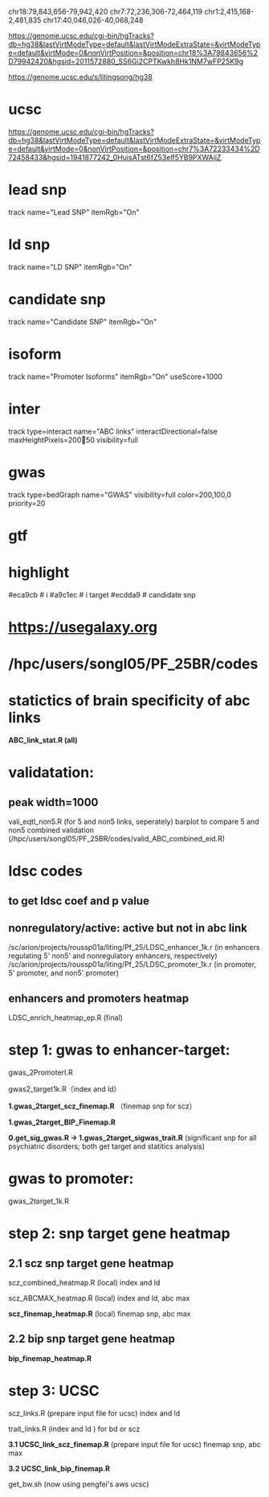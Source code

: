 chr18:79,843,656-79,942,420
chr7:72,236,306-72,464,119
chr1:2,415,168-2,481,835
chr17:40,046,026-40,068,248

https://genome.ucsc.edu/cgi-bin/hgTracks?db=hg38&lastVirtModeType=default&lastVirtModeExtraState=&virtModeType=default&virtMode=0&nonVirtPosition=&position=chr18%3A79843656%2D79942420&hgsid=2011572880_SS6Gi2CPTKwkh8Hk1NM7wFP25K9g

 https://genome.ucsc.edu/s/litingsong/hg38

# ucsc 
https://genome.ucsc.edu/cgi-bin/hgTracks?db=hg38&lastVirtModeType=default&lastVirtModeExtraState=&virtModeType=default&virtMode=0&nonVirtPosition=&position=chr7%3A72233434%2D72458433&hgsid=1941877242_0HuisATst6fZ53elf5YB9PXWAjiZ

# lead snp
track name="Lead SNP" itemRgb="On"

# ld snp
track name="LD SNP" itemRgb="On"

# candidate snp
track name="Candidate SNP" itemRgb="On"

# isoform
track name="Promoter Isoforms" itemRgb="On" useScore=1000

# inter
track type=interact name="ABC links" interactDirectional=false maxHeightPixels=200:100:50 visibility=full

# gwas
track type=bedGraph name="GWAS" visibility=full color=200,100,0 priority=20


# gtf 

# highlight 
#eca9cb  # i
#a9c1ec  # i target
#ecdda9  # candidate snp


# https://usegalaxy.org

# /hpc/users/songl05/PF_25BR/codes

# statictics of brain specificity of abc links 
 **ABC_link_stat.R (all)**


# validatation:
## peak width=1000
vali_eqtl_non5.R (for 5 and non5 links, seperately) barplot to compare 5 and non5
combined validation (/hpc/users/songl05/PF_25BR/codes/valid_ABC_combined_eid.R) 


# ldsc codes
## to get ldsc coef and p value
## nonregulatory/active: active but not in abc link
/sc/arion/projects/roussp01a/liting/Pf_25/LDSC_enhancer_1k.r (in enhancers regulating 5' non5' and nonregulatory enhancers, respectively)
/sc/arion/projects/roussp01a/liting/Pf_25/LDSC_promoter_1k.r (in promoter, 5' promoter, and non5' promoter)

## enhancers and promoters heatmap
LDSC_enrich_heatmap_ep.R   (final)

# step 1: gwas to enhancer-target: 
gwas_2PromoterI.R 

gwas2_target1k.R（index and ld）

**1.gwas_2target_scz_finemap.R** （finemap snp for scz）

**1.gwas_2target_BIP_Finemap.R**

**0.get_sig_gwas.R -> 1.gwas_2target_sigwas_trait.R** (significant snp for all psychiatric disorders; both get target and statitics analysis)

# gwas to promoter: 

gwas_2target_1k.R


# step 2: snp target gene heatmap 

## 2.1 scz snp target gene heatmap 

scz_combined_heatmap.R (local) index and ld

scz_ABCMAX_heatmap.R (local) index and ld, abc max

**scz_finemap_heatmap.R** (local) finemap snp, abc max


## 2.2 bip snp target gene heatmap 

**bip_finemap_heatmap.R**


# step 3: UCSC

scz_links.R (prepare input file for ucsc) index and ld

trait_links.R (index and ld ) for bd or scz

**3.1 UCSC_link_scz_finemap.R** (prepare input file for ucsc)  finemap snp, abc max

**3.2 UCSC_link_bip_finemap.R**

get_bw.sh (now using pengfei's aws ucsc) 

